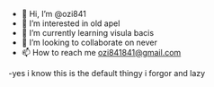 - 👋 Hi, I’m @ozi841
- 👀 I’m interested in old apel
- 🌱 I’m currently learning visula bacis
- 💞️ I’m looking to collaborate on never
- 📫 How to reach me ozi841841@gmail.com


-yes i know this is the default thingy i forgor and lazy
